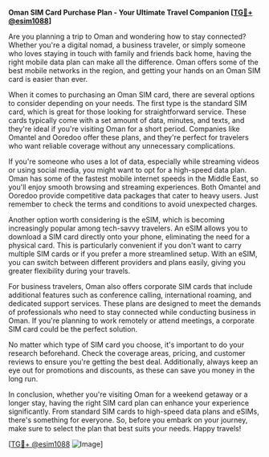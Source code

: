 **Oman SIM Card Purchase Plan - Your Ultimate Travel Companion [[TG💪+ @esim1088](https://t.me/s/esim1088)]**

Are you planning a trip to Oman and wondering how to stay connected? Whether you're a digital nomad, a business traveler, or simply someone who loves staying in touch with family and friends back home, having the right mobile data plan can make all the difference. Oman offers some of the best mobile networks in the region, and getting your hands on an Oman SIM card is easier than ever.

When it comes to purchasing an Oman SIM card, there are several options to consider depending on your needs. The first type is the standard SIM card, which is great for those looking for straightforward service. These cards typically come with a set amount of data, minutes, and texts, and they're ideal if you're visiting Oman for a short period. Companies like Omantel and Ooredoo offer these plans, and they're perfect for travelers who want reliable coverage without any unnecessary complications.

If you're someone who uses a lot of data, especially while streaming videos or using social media, you might want to opt for a high-speed data plan. Oman has some of the fastest mobile internet speeds in the Middle East, so you'll enjoy smooth browsing and streaming experiences. Both Omantel and Ooredoo provide competitive data packages that cater to heavy users. Just remember to check the terms and conditions to avoid unexpected charges.

Another option worth considering is the eSIM, which is becoming increasingly popular among tech-savvy travelers. An eSIM allows you to download a SIM card directly onto your phone, eliminating the need for a physical card. This is particularly convenient if you don't want to carry multiple SIM cards or if you prefer a more streamlined setup. With an eSIM, you can switch between different providers and plans easily, giving you greater flexibility during your travels.

For business travelers, Oman also offers corporate SIM cards that include additional features such as conference calling, international roaming, and dedicated support services. These plans are designed to meet the demands of professionals who need to stay connected while conducting business in Oman. If you're planning to work remotely or attend meetings, a corporate SIM card could be the perfect solution.

No matter which type of SIM card you choose, it's important to do your research beforehand. Check the coverage areas, pricing, and customer reviews to ensure you're getting the best deal. Additionally, always keep an eye out for promotions and discounts, as these can save you money in the long run.

In conclusion, whether you're visiting Oman for a weekend getaway or a longer stay, having the right SIM card plan can enhance your experience significantly. From standard SIM cards to high-speed data plans and eSIMs, there's something for everyone. So, before you embark on your journey, make sure to select the plan that best suits your needs. Happy travels!

[[TG💪+ @esim1088](https://t.me/s/esim1088) ![Image](https://i.postimg.cc/Y0z9fWf4/image.png)]